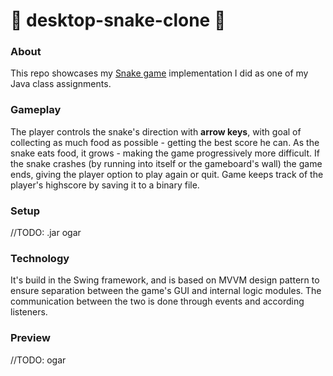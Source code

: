 ﻿# 🐍 desktop-snake-clone 🐍

### About
This repo showcases my [Snake game](https://en.wikipedia.org/wiki/Snake_(video_game_genre)) implementation I did as one 
of my Java class assignments.

### Gameplay
The player controls the snake's direction with **arrow keys**, with goal of collecting as much food as possible - getting the best score he can. 
As the snake eats food, it grows - making the game progressively more difficult. If the snake crashes (by running into itself or the gameboard's wall) the game ends, 
giving the player option to play again or quit. Game keeps track of the player's highscore by saving it to a binary file. 

### Setup
//TODO: .jar ogar

### Technology
It's build in the Swing framework, and is based on MVVM design pattern to 
ensure separation between the game's GUI and internal logic modules. 
The communication between the two is done through events and according listeners.

### Preview
//TODO: ogar